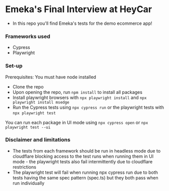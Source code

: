 # Emeka's Final Interview at HeyCar
- In this repo you'll find Emeka's tests for the demo ecommerce app! 

### Frameworks used

- Cypress
- Playwright

### Set-up
Prerequisites: You must have node installed
- Clone the repo 
- Upon opening the repo, run `npm install` to install all packages
- Install playwright browsers with `npx playwright install` and `npx playwright install msedge`
- Run the Cypress tests using `npx cypress run` or the playwright tests with `npx playwright test`

You can run each package in UI mode using `npx cypress open` or `npx playwright test --ui` 

### Disclaimer and limitations

- The tests from each framework should be run in headless mode due to cloudflare blocking access to the test runs when running them in UI mode - the playwright tests also fail intermittently due to cloudflare restrictions
- The playwright test will fail when running npx cypress run due to both tests having the same spec pattern (spec.ts) but they both pass when run individually
